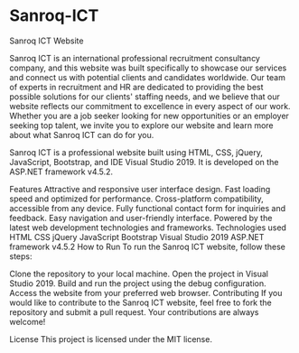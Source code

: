 # Sanroq-ICT
Sanroq ICT Website

Sanroq ICT is an international professional recruitment consultancy company, and this website was built specifically to showcase our services and connect us with potential clients and candidates worldwide. Our team of experts in recruitment and HR are dedicated to providing the best possible solutions for our clients' staffing needs, and we believe that our website reflects our commitment to excellence in every aspect of our work. Whether you are a job seeker looking for new opportunities or an employer seeking top talent, we invite you to explore our website and learn more about what Sanroq ICT can do for you.

Sanroq ICT is a professional website built using HTML, CSS, jQuery, JavaScript, Bootstrap, and IDE Visual Studio 2019. It is developed on the ASP.NET framework v4.5.2.

Features
Attractive and responsive user interface design.
Fast loading speed and optimized for performance.
Cross-platform compatibility, accessible from any device.
Fully functional contact form for inquiries and feedback.
Easy navigation and user-friendly interface.
Powered by the latest web development technologies and frameworks.
Technologies used
HTML
CSS
jQuery
JavaScript
Bootstrap
Visual Studio 2019
ASP.NET framework v4.5.2
How to Run
To run the Sanroq ICT website, follow these steps:

Clone the repository to your local machine.
Open the project in Visual Studio 2019.
Build and run the project using the debug configuration.
Access the website from your preferred web browser.
Contributing
If you would like to contribute to the Sanroq ICT website, feel free to fork the repository and submit a pull request. Your contributions are always welcome!

License
This project is licensed under the MIT license.